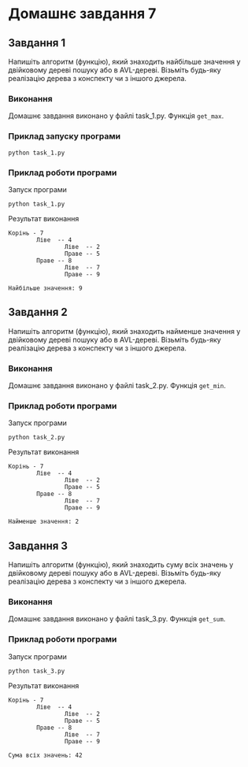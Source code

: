 # Домашнє завдання 7

## Завдання 1

Напишіть алгоритм (функцію), який знаходить найбільше значення у двійковому дереві пошуку або в AVL-дереві. Візьміть будь-яку реалізацію дерева з конспекту чи з іншого джерела.

### Виконання

Домашнє завдання виконано у файлі task_1.py. Функція `get_max`.

### Приклад запуску програми

```
python task_1.py
```

### Приклад роботи програми

Запуск програми

```
python task_1.py
```

Результат виконання

```
Корінь - 7
        Ліве  -- 4
                Ліве  -- 2
                Праве -- 5
        Праве -- 8
                Ліве  -- 7
                Праве -- 9

Найбільше значення: 9
```

## Завдання 2

Напишіть алгоритм (функцію), який знаходить найменше значення у двійковому дереві пошуку або в AVL-дереві. Візьміть будь-яку реалізацію дерева з конспекту чи з іншого джерела.

### Виконання

Домашнє завдання виконано у файлі task_2.py. Функція `get_min`.

### Приклад роботи програми

Запуск програми

```
python task_2.py
```

Результат виконання

```
Корінь - 7
        Ліве  -- 4
                Ліве  -- 2
                Праве -- 5
        Праве -- 8
                Ліве  -- 7
                Праве -- 9

Найменше значення: 2
```

## Завдання 3

Напишіть алгоритм (функцію), який знаходить суму всіх значень у двійковому дереві пошуку або в AVL-дереві. Візьміть будь-яку реалізацію дерева з конспекту чи з іншого джерела.

### Виконання

Домашнє завдання виконано у файлі task_3.py. Функція `get_sum`.

### Приклад роботи програми

Запуск програми

```
python task_3.py
```

Результат виконання

```
Корінь - 7
        Ліве  -- 4
                Ліве  -- 2
                Праве -- 5
        Праве -- 8
                Ліве  -- 7
                Праве -- 9

Сума всіх значень: 42
```

